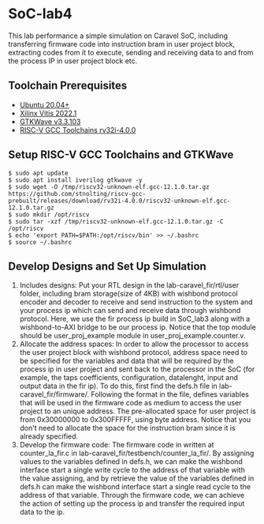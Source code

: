 # SoC-lab4
This lab performance a simple simulation on Caravel SoC, including transferring firmware code into instruction bram in user project block, extracting codes from it to execute, sending and receiving data to and from the process IP in user project block etc.  

## Toolchain Prerequisites
* [Ubuntu 20.04+](https://releases.ubuntu.com/focal/)
* [Xilinx Vitis 2022.1](https://www.xilinx.com/support/download/index.html/content/xilinx/en/downloadNav/vivado-design-tools/2022-1.html)
* [GTKWave v3.3.103](https://gtkwave.sourceforge.net/)
* [RISC-V GCC Toolchains rv32i-4.0.0](https://github.com/stnolting/riscv-gcc-prebuilt)

## Setup RISC-V GCC Toolchains and GTKWave
```console
$ sudo apt update
$ sudo apt install iverilog gtkwave -y
$ sudo wget -O /tmp/riscv32-unknown-elf.gcc-12.1.0.tar.gz https://github.com/stnolting/riscv-gcc-prebuilt/releases/download/rv32i-4.0.0/riscv32-unknown-elf.gcc-12.1.0.tar.gz
$ sudo mkdir /opt/riscv
$ sudo tar -xzf /tmp/riscv32-unknown-elf.gcc-12.1.0.tar.gz -C /opt/riscv
$ echo 'export PATH=$PATH:/opt/riscv/bin' >> ~/.bashrc
$ source ~/.bashrc
```

## Develop Designs and Set Up Simulation
1. Includes designs: Put your RTL design in the lab-caravel_fir/rtl/user folder, including bram storage(size of 4KB) with wishbond protocol encoder and decoder to receive and send instruction to the system and your process ip which can send and receive data through wishbond protocol. Here, we use the fir process ip build in SoC_lab3 along with a wishbond-to-AXI bridge to be our process ip. Notice that the top module should be user_proj_example module in user_proj_example.counter.v.
2. Allocate the address spaces: In order to allow the processor to access the user project block with wishbond protocol, address space need to be specified for the variables and data that will be required by the process ip in user project and sent back to the processor in the SoC (for example, the taps coefficients, configuration, datalenght, input and output data in the fir ip). To do this, first find the defs.h file in lab-caravel_fir/firmware/. Following the format in the file, defines variables that will be used in the firmware code as medium to access the user project to an unique address. The pre-allocated space for user project is from 0x30000000 to 0x300FFFFF, using byte address. Notice that you don't need to allocate the space for the instruction bram since it is already specified.
3. Develop the firmware code: The firmware code in written at counter_la_fir.c in lab-caravel_fir/testbench/counter_la_fir/. By assigning values to the variables defined in defs.h, we can make the wishbond interface start a single write cycle to the address of that variable with the value assigning, and by retrieve the value of the variables defined in defs.h can make the wishbond interface start a single read cycle to the address of that variable. Through the firmware code, we can achieve the action of setting up the process ip and transfer the required input data to the ip.
